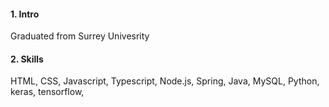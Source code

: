 #### 1. Intro
Graduated from Surrey Univesrity
#### 2. Skills
HTML, CSS, Javascript, Typescript, Node.js, Spring, Java, MySQL, Python, keras, tensorflow, 

